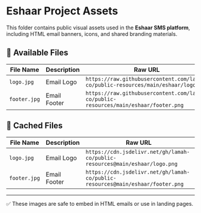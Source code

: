 # Eshaar Project Assets

This folder contains public visual assets used in the **Eshaar SMS platform**, including HTML email banners, icons, and shared branding materials.

## 📄 Available Files

| File Name   | Description            | Raw URL                                                                 |
|-------------|------------------------|--------------------------------------------------------------------------|
| `logo.jpg` | Email Logo       | `https://raw.githubusercontent.com/lamah-co/public-resources/main/eshaar/logo.png`   |
| `footer.jpg` | Email Footer     | `https://raw.githubusercontent.com/lamah-co/public-resources/main/eshaar/footer.png` |


## 📄 Cached Files

| File Name   | Description            | Raw URL                                                                 |
|-------------|------------------------|--------------------------------------------------------------------------|
| `logo.jpg` | Email Logo       | `https://cdn.jsdelivr.net/gh/lamah-co/public-resources@main/eshaar/logo.png`   |
| `footer.jpg` | Email Footer     | `https://cdn.jsdelivr.net/gh/lamah-co/public-resources@main/eshaar/footer.png` |





---

✅ These images are safe to embed in HTML emails or use in landing pages.